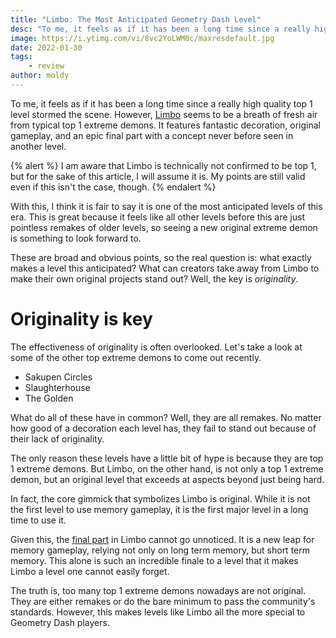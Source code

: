 ```yaml
---
title: "Limbo: The Most Anticipated Geometry Dash Level"
desc: "To me, it feels as if it has been a long time since a really high quality top 1 level stormed the scene."
image: https://i.ytimg.com/vi/8vc2YoLWM0c/maxresdefault.jpg
date: 2022-01-30
tags:
    - review
author: moldy
---
```


To me, it feels as if it has been a long time since a really high quality top 1 level stormed the scene. However, [Limbo](https://youtu.be/ryBbuH_SPbs) seems to be a breath of fresh air from typical top 1 extreme demons. It features fantastic decoration, original gameplay, and an epic final part with a concept never before seen in another level.

{% alert %}
I am aware that Limbo is technically not confirmed to be top 1, but for the sake of this article, I will assume it is. My points are still valid even if this isn't the case, though.
{% endalert %}

With this, I think it is fair to say it is one of the most anticipated levels of this era. This is great because it feels like all other levels before this are just pointless remakes of older levels, so seeing a new original extreme demon is something to look forward to.

These are broad and obvious points, so the real question is: what exactly makes a level this anticipated? What can creators take away from Limbo to make their own original projects stand out? Well, the key is *originality*.

# Originality is key

The effectiveness of originality is often overlooked. Let's take a look at some of the other top extreme demons to come out recently.

* Sakupen Circles
* Slaughterhouse
* The Golden

What do all of these have in common? Well, they are all remakes. No matter how good of a decoration each level has, they fail to stand out because of their lack of originality.

The only reason these levels have a little bit of hype is because they are top 1 extreme demons. But Limbo, on the other hand, is not only a top 1 extreme demon, but an original level that exceeds at aspects beyond just being hard.

In fact, the core gimmick that symbolizes Limbo is original. While it is not the first level to use memory gameplay, it is the first major level in a long time to use it.

Given this, the [final part](https://youtu.be/8vc2YoLWM0c) in Limbo cannot go unnoticed. It is a new leap for memory gameplay, relying not only on long term memory, but short term memory. This alone is such an incredible finale to a level that it makes Limbo a level one cannot easily forget.

The truth is, too many top 1 extreme demons nowadays are not original. They are either remakes or do the bare minimum to pass the community's standards. However, this makes levels like Limbo all the more special to Geometry Dash players.